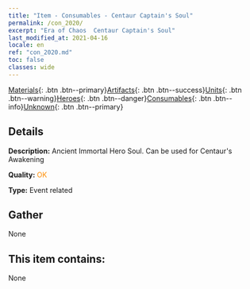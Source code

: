 ```yaml
---
title: "Item - Consumables - Centaur Captain's Soul"
permalink: /con_2020/
excerpt: "Era of Chaos  Centaur Captain's Soul"
last_modified_at: 2021-04-16
locale: en
ref: "con_2020.md"
toc: false
classes: wide
---
```

 [Materials](/Items/){: .btn .btn--primary}[Artifacts](/Items/Artifacts/){: .btn .btn--success}[Units](/Items/Units/){: .btn .btn--warning}[Heroes](/Items/Heroes/){: .btn .btn--danger}[Consumables](/Items/Consumables/){: .btn .btn--info}[Unknown](/Items/Unknown/){: .btn .btn--primary}

## Details
 **Description:** Ancient Immortal Hero Soul. Can be used for Centaur's Awakening

 **Quality:** <span style="color: #FF8C00">OK</span>

 **Type:** Event related

## Gather

  None

## This item contains:

  None

